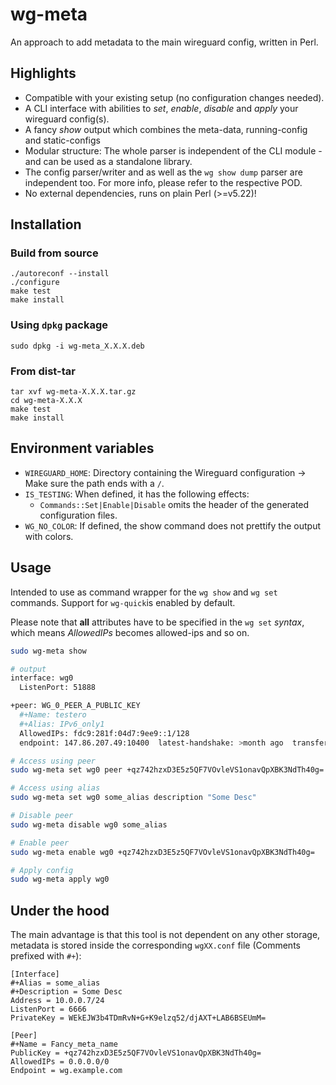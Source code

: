 # wg-meta

An approach to add metadata to the main wireguard config, written in Perl.

## Highlights

- Compatible with your existing setup (no configuration changes needed).
- A CLI interface with abilities to _set_, _enable_, _disable_ and _apply_ your wireguard config(s).
- A fancy _show_ output which combines the meta-data, running-config and static-configs
- Modular structure: The whole parser is independent of the CLI module - and can be used as a standalone library.
- The config parser/writer and as well as the `wg show dump` parser are independent too. For more info, please refer to
  the respective POD.
- No external dependencies, runs on plain Perl (>=v5.22)!

## Installation

### Build from source

```shell
./autoreconf --install
./configure
make test
make install
```

### Using `dpkg` package
```shell
sudo dpkg -i wg-meta_X.X.X.deb
```

### From dist-tar

```shell
tar xvf wg-meta-X.X.X.tar.gz
cd wg-meta-X.X.X
make test
make install
```

## Environment variables

- `WIREGUARD_HOME`: Directory containing the Wireguard configuration -> Make sure the path ends with a `/`.
- `IS_TESTING`: When defined, it has the following effects:
    - `Commands::Set|Enable|Disable` omits the header of the generated configuration files.
- `WG_NO_COLOR`: If defined, the show command does not prettify the output with colors.

## Usage

Intended to use as command wrapper for the `wg show` and `wg set` commands. Support for `wg-quick`is enabled by default.

Please note that **all** attributes have to be specified in the `wg set` _syntax_, which means _AllowedIPs_ becomes
allowed-ips and so on.

```bash
sudo wg-meta show

# output
interface: wg0
  ListenPort: 51888

+peer: WG_0_PEER_A_PUBLIC_KEY
  #+Name: testero
  #+Alias: IPv6_only1
  AllowedIPs: fdc9:281f:04d7:9ee9::1/128
  endpoint: 147.86.207.49:10400  latest-handshake: >month ago  transfer-rx: 0.26 MiB  transfer-tx: 1.36 MiB

# Access using peer
sudo wg-meta set wg0 peer +qz742hzxD3E5z5QF7VOvleVS1onavQpXBK3NdTh40g= name Fancy_meta_name

# Access using alias
sudo wg-meta set wg0 some_alias description "Some Desc"

# Disable peer
sudo wg-meta disable wg0 some_alias

# Enable peer
sudo wg-meta enable wg0 +qz742hzxD3E5z5QF7VOvleVS1onavQpXBK3NdTh40g=

# Apply config
sudo wg-meta apply wg0
```

## Under the hood

The main advantage is that this tool is not dependent on any other storage, metadata is stored inside the corresponding
`wgXX.conf` file (Comments prefixed with `#+`):

```text
[Interface]
#+Alias = some_alias
#+Description = Some Desc
Address = 10.0.0.7/24
ListenPort = 6666
PrivateKey = WEkEJW3b4TDmRvN+G+K9elzq52/djAXT+LAB6BSEUmM=

[Peer]
#+Name = Fancy_meta_name
PublicKey = +qz742hzxD3E5z5QF7VOvleVS1onavQpXBK3NdTh40g=
AllowedIPs = 0.0.0.0/0
Endpoint = wg.example.com
```


